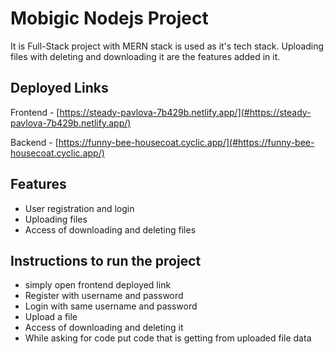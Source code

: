 # Mobigic Nodejs Project

It is Full-Stack project with MERN stack is used as it's tech stack.
Uploading files with deleting and downloading it are the features added in it.

## Deployed Links

Frontend - [https://steady-pavlova-7b429b.netlify.app/](#https://steady-pavlova-7b429b.netlify.app/)

Backend - [https://funny-bee-housecoat.cyclic.app/](#https://funny-bee-housecoat.cyclic.app/)
  

## Features

- User registration and login 
- Uploading files
- Access of downloading and deleting files

## Instructions to run the project

- simply open frontend deployed link 
- Register with username and password
- Login with same username and password
- Upload a file
- Access of downloading and deleting it
- While asking for code put code that is getting from uploaded file data


